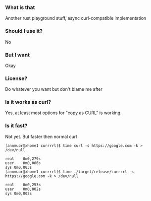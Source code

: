 ### What is that
Another rust playground stuff, async curl-compatible implementation

### Should I use it?
No

### But I want
Okay

### License?
Do whatever you want but don't blame me after

### Is it works as curl?
Yes, at least most options for "copy as CURL" is working

### Is it fast?
Not yet. But faster then normal curl
```
[annmuor@xhome1 currrrl]$ time curl -s https://google.com -k > /dev/null

real	0m0,279s
user	0m0,006s
sys	0m0,003s
[annmuor@xhome1 currrrl]$ time ./target/release/currrrl -s https://google.com -k > /dev/null

real	0m0,253s
user	0m0,002s
sys	0m0,002s
```
